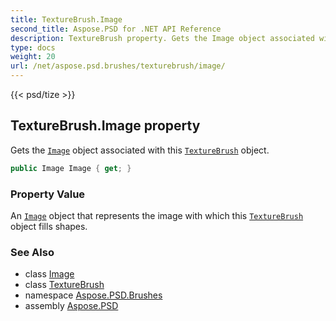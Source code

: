 ```yaml
---
title: TextureBrush.Image
second_title: Aspose.PSD for .NET API Reference
description: TextureBrush property. Gets the Image object associated with this TextureBrush object
type: docs
weight: 20
url: /net/aspose.psd.brushes/texturebrush/image/
---
```

{{< psd/tize >}}
## TextureBrush.Image property

Gets the [`Image`](../../../aspose.psd/image/) object associated with this [`TextureBrush`](../) object.

```csharp
public Image Image { get; }
```

### Property Value

An [`Image`](../../../aspose.psd/image/) object that represents the image with which this [`TextureBrush`](../) object fills shapes.

### See Also

* class [Image](../../../aspose.psd/image/)
* class [TextureBrush](../)
* namespace [Aspose.PSD.Brushes](../../texturebrush/)
* assembly [Aspose.PSD](../../../)


